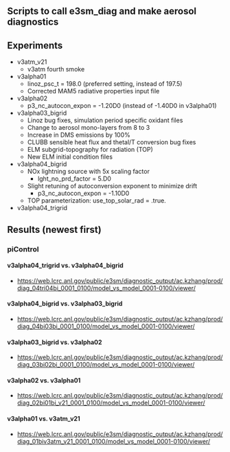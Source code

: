 ## Scripts to call e3sm_diag and make aerosol diagnostics 

## Experiments 

- v3atm_v21
  - v3atm fourth smoke 
- v3alpha01
  - linoz_psc_t = 198.0 (preferred setting, instead of 197.5)
  - Corrected MAM5 radiative properties input file
- v3alpha02
  - p3_nc_autocon_expon = -1.20D0 (instead of -1.40D0 in v3alpha01) 
- v3alpha03_bigrid
  - Linoz bug fixes, simulation period specific oxidant files
  - Change to aerosol mono-layers from 8 to 3
  - Increase in DMS emissions by 100%
  - CLUBB sensible heat flux and thetal/T conversion bug fixes
  - ELM subgrid-topography for radiation (TOP)
  - New ELM initial condition files
- v3alpha04_bigrid 
  - NOx lightning source with 5x scaling factor
    - lght_no_prd_factor = 5.D0
  - Slight retuning of autoconversion exponent to minimize drift
    - p3_nc_autocon_expon = -1.10D0
  - TOP parameterization: use_top_solar_rad = .true.
- v3alpha04_trigrid
  
## Results (newest first) 

### piControl  

#### v3alpha04_trigrid vs. v3alpha04_bigrid 

- https://web.lcrc.anl.gov/public/e3sm/diagnostic_output/ac.kzhang/prod/diag_04tri04bi_0001_0100/model_vs_model_0001-0100/viewer/ 

#### v3alpha04_bigrid vs. v3alpha03_bigrid

- https://web.lcrc.anl.gov/public/e3sm/diagnostic_output/ac.kzhang/prod/diag_04bi03bi_0001_0100/model_vs_model_0001-0100/viewer/

#### v3alpha03_bigrid vs. v3alpha02

- https://web.lcrc.anl.gov/public/e3sm/diagnostic_output/ac.kzhang/prod/diag_03bi02bi_0001_0100/model_vs_model_0001-0100/viewer/

#### v3alpha02 vs. v3alpha01

- https://web.lcrc.anl.gov/public/e3sm/diagnostic_output/ac.kzhang/prod/diag_02bi01bi_v21_0001_0100/model_vs_model_0001-0100/viewer/

#### v3alpha01 vs. v3atm_v21

- https://web.lcrc.anl.gov/public/e3sm/diagnostic_output/ac.kzhang/prod/diag_01biv3atm_v21_0001_0100/model_vs_model_0001-0100/viewer/



